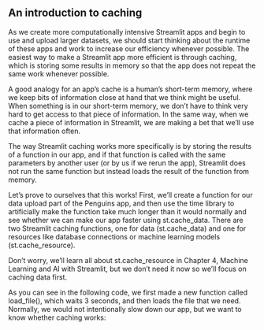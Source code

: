 ## An introduction to caching 

As we create more computationally intensive Streamlit apps and begin to use and upload larger datasets, we should start thinking about the runtime of these apps and work to increase our efficiency whenever possible. The easiest way to make a Streamlit app more efficient is through caching, which is storing some results in memory so that the app does not repeat the same work whenever possible.

A good analogy for an app’s cache is a human’s short-term memory, where we keep bits of information close at hand that we think might be useful. When something is in our short-term memory, we don’t have to think very hard to get access to that piece of information. In the same way, when we cache a piece of information in Streamlit, we are making a bet that we’ll use that information often.

The way Streamlit caching works more specifically is by storing the results of a function in our app, and if that function is called with the same parameters by another user (or by us if we rerun the app), Streamlit does not run the same function but instead loads the result of the function from memory.

Let’s prove to ourselves that this works! First, we’ll create a function for our data upload part of the Penguins app, and then use the time library to artificially make the function take much longer than it would normally and see whether we can make our app faster using st.cache_data. There are two Streamlit caching functions, one for data (st.cache_data) and one for resources like database connections or machine learning models (st.cache_resource).

Don’t worry, we’ll learn all about st.cache_resource in Chapter 4, Machine Learning and AI with Streamlit, but we don’t need it now so we’ll focus on caching data first.

As you can see in the following code, we first made a new function called load_file(), which waits 3 seconds, and then loads the file that we need. Normally, we would not intentionally slow down our app, but we want to know whether caching works:
